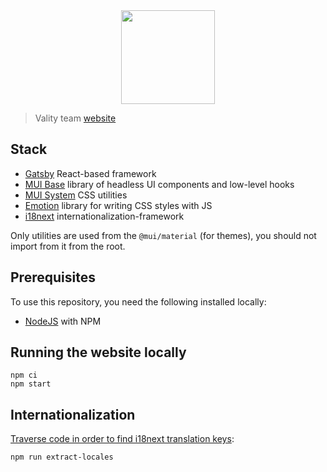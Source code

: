 <div align="center">
  <img src="./assets/images/shadowed-logo.svg" height="150"/>
</div>

> Vality team [website](https://vality.dev)

## Stack

- [Gatsby](https://www.gatsbyjs.com) React-based framework
- [MUI Base](https://mui.com/base) library of headless UI components and low-level hooks
- [MUI System](https://mui.com/system) CSS utilities
- [Emotion](https://emotion.sh) library for writing CSS styles with JS
- [i18next](https://www.i18next.com) internationalization-framework

Only utilities are used from the `@mui/material` (for themes), you should not import from it from the root.

## Prerequisites

To use this repository, you need the following installed locally:

- [NodeJS](https://nodejs.org) with NPM

## Running the website locally

```shell
npm ci
npm start
```

## Internationalization

[Traverse code in order to find i18next translation keys](https://i18next-extract.netlify.app):

```shell
npm run extract-locales
```
